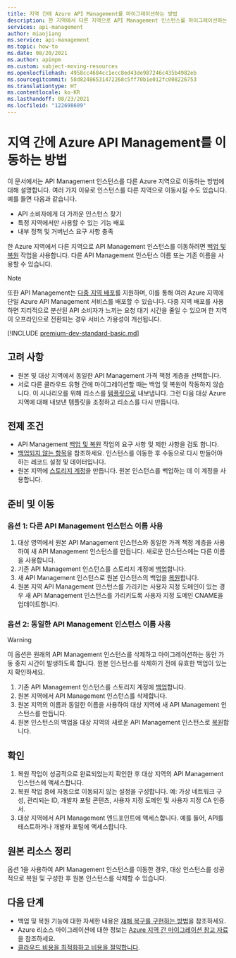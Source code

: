```yaml
---
title: 지역 간에 Azure API Management를 마이그레이션하는 방법
description: 한 지역에서 다른 지역으로 API Management 인스턴스를 마이그레이션하는 방법에 대해 알아봅니다.
services: api-management
author: miaojiang
ms.service: api-management
ms.topic: how-to
ms.date: 08/20/2021
ms.author: apimpm
ms.custom: subject-moving-resources
ms.openlocfilehash: 4958cc4684cc1ecc8ed43de987246c435b4982eb
ms.sourcegitcommit: 58d82486531472268c5ff70b1e012fc008226753
ms.translationtype: HT
ms.contentlocale: ko-KR
ms.lasthandoff: 08/23/2021
ms.locfileid: "122698609"
---
```

# <a name="how-to-move-azure-api-management-across-regions"></a>지역 간에 Azure API Management를 이동하는 방법

이 문서에서는 API Management 인스턴스를 다른 Azure 지역으로 이동하는 방법에 대해 설명합니다. 여러 가지 이유로 인스턴스를 다른 지역으로 이동시킬 수도 있습니다. 예를 들면 다음과 같습니다.

* API 소비자에게 더 가까운 인스턴스 찾기
* 특정 지역에서만 사용할 수 있는 기능 배포
* 내부 정책 및 거버넌스 요구 사항 충족

한 Azure 지역에서 다른 지역으로 API Management 인스턴스를 이동하려면 [백업 및 복원](api-management-howto-disaster-recovery-backup-restore.md) 작업을 사용합니다. 다른 API Management 인스턴스 이름 또는 기존 이름을 사용할 수 있습니다. 

> [!NOTE]
> 또한 API Management는 [다중 지역 배포](api-management-howto-deploy-multi-region.md)를 지원하며, 이를 통해 여러 Azure 지역에 단일 Azure API Management 서비스를 배포할 수 있습니다. 다중 지역 배포를 사용하면 지리적으로 분산된 API 소비자가 느끼는 요청 대기 시간을 줄일 수 있으며 한 지역이 오프라인으로 전환되는 경우 서비스 가용성이 개선됩니다.

[!INCLUDE [premium-dev-standard-basic.md](../../includes/api-management-availability-premium-dev-standard-basic.md)]

## <a name="considerations"></a>고려 사항

* 원본 및 대상 지역에서 동일한 API Management 가격 책정 계층을 선택합니다. 
* 서로 다른 클라우드 유형 간에 마이그레이션할 때는 백업 및 복원이 작동하지 않습니다. 이 시나리오를 위해 리소스를 [템플릿으로](../azure-resource-manager/management/manage-resource-groups-portal.md#export-resource-groups-to-templates) 내보냅니다. 그런 다음 대상 Azure 지역에 대해 내보낸 템플릿을 조정하고 리소스를 다시 만듭니다. 

## <a name="prerequisites"></a>전제 조건

* API Management [백업 및 복원](api-management-howto-disaster-recovery-backup-restore.md) 작업의 요구 사항 및 제한 사항을 검토 합니다. 
* [백업되지 않는 항목](api-management-howto-disaster-recovery-backup-restore.md#what-is-not-backed-up)을 참조하세요. 인스턴스를 이동한 후 수동으로 다시 만들어야 하는 레코드 설정 및 데이터입니다.
* 원본 지역에 [스토리지 계정](../storage/common/storage-account-create.md?tabs=azure-portal)을 만듭니다. 원본 인스턴스를 백업하는 데 이 계정을 사용합니다. 

## <a name="prepare-and-move"></a>준비 및 이동

### <a name="option-1-use-a-different-api-management-instance-name"></a>옵션 1: 다른 API Management 인스턴스 이름 사용

1. 대상 영역에서 원본 API Management 인스턴스와 동일한 가격 책정 계층을 사용하여 새 API Management 인스턴스를 만듭니다. 새로운 인스턴스에는 다른 이름을 사용합니다.
1. 기존 API Management 인스턴스를 스토리지 계정에 [백업](api-management-howto-disaster-recovery-backup-restore.md#-back-up-an-api-management-service)합니다. 
1. 새 API Management 인스턴스로 원본 인스턴스의 백업을 [복원](api-management-howto-disaster-recovery-backup-restore.md#-restore-an-api-management-service)합니다.
1. 원본 지역 API Management 인스턴스를 가리키는 사용자 지정 도메인이 있는 경우 새 API Management 인스턴스를 가리키도록 사용자 지정 도메인 CNAME을 업데이트합니다. 

### <a name="option-2-use-the-same-api-management-instance-name"></a>옵션 2: 동일한 API Management 인스턴스 이름 사용

> [!WARNING]
> 이 옵션은 원래의 API Management 인스턴스를 삭제하고 마이그레이션하는 동안 가동 중지 시간이 발생하도록 합니다. 원본 인스턴스를 삭제하기 전에 유효한 백업이 있는지 확인하세요.

1. 기존 API Management 인스턴스를 스토리지 계정에 [백업](api-management-howto-disaster-recovery-backup-restore.md#-back-up-an-api-management-service)합니다. 
1. 원본 지역에서 API Management 인스턴스를 삭제합니다. 
1. 원본 지역의 이름과 동일한 이름을 사용하여 대상 지역에 새 API Management 인스턴스를 만듭니다.
1. 원본 인스턴스의 백업을 대상 지역의 새로운 API Management 인스턴스로 [복원](api-management-howto-disaster-recovery-backup-restore.md#-restore-an-api-management-service)합니다.  

## <a name="verify"></a>확인

1. 복원 작업이 성공적으로 완료되었는지 확인한 후 대상 지역의 API Management 인스턴스에 액세스합니다.
1. 복원 작업 중에 자동으로 이동되지 않는 설정을 구성합니다. 예: 가상 네트워크 구성, 관리되는 ID, 개발자 포털 콘텐츠, 사용자 지정 도메인 및 사용자 지정 CA 인증서.
1. 대상 지역에서 API Management 엔드포인트에 액세스합니다. 예를 들어, API를 테스트하거나 개발자 포털에 액세스합니다.

## <a name="clean-up-source-resources"></a>원본 리소스 정리

옵션 1을 사용하여 API Management 인스턴스를 이동한 경우, 대상 인스턴스를 성공적으로 복원 및 구성한 후 원본 인스턴스를 삭제할 수 있습니다.

## <a name="next-steps"></a>다음 단계

* 백업 및 복원 기능에 대한 자세한 내용은 [재해 복구를 구현하는 방법](api-management-howto-disaster-recovery-backup-restore.md)을 참조하세요.
* Azure 리소스 마이그레이션에 대한 정보는 [Azure 지역 간 마이그레이션 참고 자료](https://github.com/Azure/Azure-Migration-Guidance)을 참조하세요.
* [클라우드 비용을 최적화하고 비용을 절약합니다](../cost-management-billing/costs/quick-acm-cost-analysis.md?WT.mc_id=costmanagementcontent_docsacmhorizontal_-inproduct-learn).
